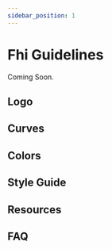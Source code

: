 ```yaml
---
sidebar_position: 1
---
```


# Fhi Guidelines

Coming Soon.

## Logo

## Curves

## Colors

## Style Guide

## Resources

## FAQ

